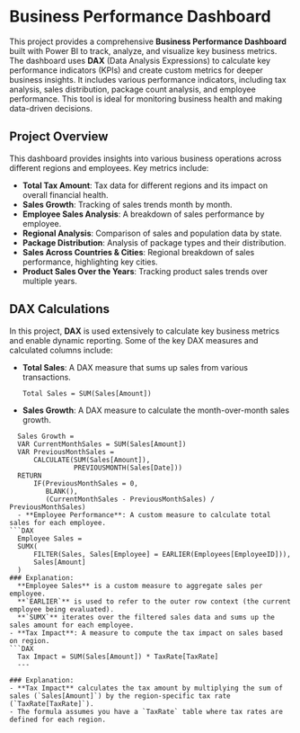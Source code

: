 # Business Performance Dashboard

This project provides a comprehensive **Business Performance Dashboard** built with Power BI to track, analyze, and visualize key business metrics. The dashboard uses **DAX** (Data Analysis Expressions) to calculate key performance indicators (KPIs) and create custom metrics for deeper business insights. It includes various performance indicators, including tax analysis, sales distribution, package count analysis, and employee performance. This tool is ideal for monitoring business health and making data-driven decisions.

## Project Overview

This dashboard provides insights into various business operations across different regions and employees. Key metrics include:

- **Total Tax Amount**: Tax data for different regions and its impact on overall financial health.
- **Sales Growth**: Tracking of sales trends month by month.
- **Employee Sales Analysis**: A breakdown of sales performance by employee.
- **Regional Analysis**: Comparison of sales and population data by state.
- **Package Distribution**: Analysis of package types and their distribution.
- **Sales Across Countries & Cities**: Regional breakdown of sales performance, highlighting key cities.
- **Product Sales Over the Years**: Tracking product sales trends over multiple years.

## DAX Calculations

In this project, **DAX** is used extensively to calculate key business metrics and enable dynamic reporting. Some of the key DAX measures and calculated columns include:

- **Total Sales**: A DAX measure that sums up sales from various transactions.
  ```DAX
  Total Sales = SUM(Sales[Amount])

- **Sales Growth**: A DAX measure to calculate the month-over-month sales growth.
```DAX
  Sales Growth = 
  VAR CurrentMonthSales = SUM(Sales[Amount])
  VAR PreviousMonthSales = 
      CALCULATE(SUM(Sales[Amount]), 
                PREVIOUSMONTH(Sales[Date]))
  RETURN 
      IF(PreviousMonthSales = 0, 
         BLANK(), 
         (CurrentMonthSales - PreviousMonthSales) / PreviousMonthSales)
  - **Employee Performance**: A custom measure to calculate total sales for each employee.
```DAX
  Employee Sales = 
  SUMX(
      FILTER(Sales, Sales[Employee] = EARLIER(Employees[EmployeeID])), 
      Sales[Amount]
  )
### Explanation:
  **Employee Sales** is a custom measure to aggregate sales per employee.
  **`EARLIER`** is used to refer to the outer row context (the current employee being evaluated).
  **`SUMX`** iterates over the filtered sales data and sums up the sales amount for each employee.
- **Tax Impact**: A measure to compute the tax impact on sales based on region.
```DAX
  Tax Impact = SUM(Sales[Amount]) * TaxRate[TaxRate]
  ---

### Explanation:
- **Tax Impact** calculates the tax amount by multiplying the sum of sales (`Sales[Amount]`) by the region-specific tax rate (`TaxRate[TaxRate]`).
- The formula assumes you have a `TaxRate` table where tax rates are defined for each region.
